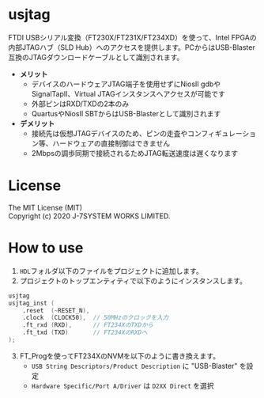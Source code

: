 # usjtag
FTDI USBシリアル変換（FT230X/FT231X/FT234XD）を使って、Intel FPGAの内部JTAGハブ（SLD Hub）へのアクセスを提供します。PCからはUSB-Blaster互換のJTAGダウンロードケーブルとして識別されます。  
- **メリット**
	- デバイスのハードウェアJTAG端子を使用せずにNiosII gdbやSignalTapII、Virtual JTAGインスタンスへアクセスが可能です
	- 外部ピンはRXD/TXDの2本のみ
	- QuartusやNiosII SBTからはUSB-Blasterとして識別されます
- **デメリット**
	- 接続先は仮想JTAGデバイスのため、ピンの走査やコンフィギュレーション等、ハードウェアの直接制御はできません
	- 2Mbpsの調歩同期で接続されるためJTAG転送速度は遅くなります

# License
The MIT License (MIT)  
Copyright (c) 2020 J-7SYSTEM WORKS LIMITED.

# How to use
1. `HDL`フォルダ以下のファイルをプロジェクトに追加します。
2. プロジェクトのトップエンティティで以下のようにインスタンスします。
```verilog
usjtag
usjtag_inst (
	.reset	(~RESET_N),
	.clock	(CLOCK50),	// 50MHzのクロックを入力 
	.ft_rxd	(RXD),		// FT234XのTXDから
	.ft_txd	(TXD)		// FT234XのRXDへ
);
```
3. FT_Progを使ってFT234XのNVMを以下のように書き換えます。
	- `USB String Descriptors/Product Description` に "USB-Blaster" を設定
	- `Hardware Specific/Port A/Driver` は `D2XX Direct` を選択
